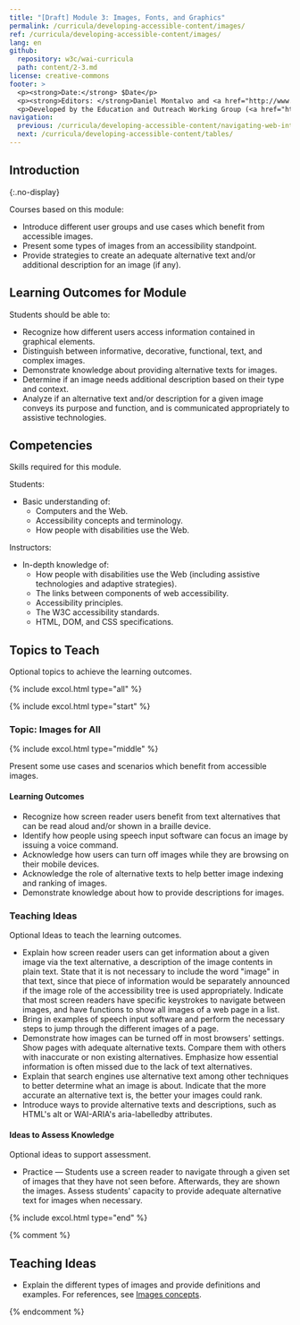 ```yaml
---
title: "[Draft] Module 3: Images, Fonts, and Graphics"
permalink: /curricula/developing-accessible-content/images/
ref: /curricula/developing-accessible-content/images/
lang: en
github:
  repository: w3c/wai-curricula
  path: content/2-3.md
license: creative-commons
footer: >
  <p><strong>Date:</strong> $Date</p>
  <p><strong>Editors: </strong>Daniel Montalvo and <a href="http://www.w3.org/People/shadi/">Shadi Abou-Zahra</a>. Contributors: <a href="https://www.w3.org/WAI/EO/EOWG-members">EOWG Participants</a>. </p>
  <p>Developed by the Education and Outreach Working Group (<a href="http://www.w3.org/WAI/EO/">EOWG</a>). Developed with support from the <a href="https://www.w3.org/WAI/about/projects/wai-guide/">WAI-Guide Project</a> funded by the European Commission (EC) under the Horizon 2020 program (Grant Agreement 822245).</p>
navigation:
  previous: /curricula/developing-accessible-content/navigating-web-interfaces/
  next: /curricula/developing-accessible-content/tables/
---
```


## Introduction
{:.no-display}

Courses based on this module:

* Introduce different user groups and use cases which benefit from accessible images.
* Present some types of images from an accessibility standpoint.
* Provide strategies to create an adequate alternative text and/or additional description for an image (if any).

## Learning Outcomes for Module

Students should be able to:

* Recognize how different users access information contained in graphical elements.
* Distinguish between informative, decorative, functional, text, and complex images.
* Demonstrate knowledge about providing alternative texts for images.
* Determine if an image needs additional description based on their type and context.
* Analyze if an alternative text and/or description for a given image conveys its purpose and function, and is communicated appropriately to assistive technologies.

## Competencies

Skills required for this module.

Students:

* Basic understanding of:
  * Computers and the Web.
  * Accessibility concepts and terminology.
  * How people with disabilities use the Web.

Instructors:

* In-depth knowledge of:
  * How people with disabilities use the Web (including assistive technologies and adaptive strategies).
  * The links between components of web accessibility.
  * Accessibility principles.  
  * The W3C accessibility standards.
  * HTML, DOM, and CSS specifications.

## Topics to Teach

Optional topics to achieve the learning outcomes.

{% include excol.html type="all" %}

{% include excol.html type="start" %}

### Topic: Images for All

{% include excol.html type="middle" %}

Present some use cases and scenarios which benefit from accessible images.

#### Learning Outcomes

* Recognize how screen reader users benefit from text alternatives that can be read aloud and/or shown in a braille device.
* Identify how people using speech input software can focus an image by issuing a voice command.
* Acknowledge how users can turn off images while they are browsing on their mobile devices.
* Acknowledge the role of alternative texts to help better image indexing and ranking of images.
* Demonstrate knowledge about how to provide descriptions for images.

### Teaching Ideas

Optional Ideas to teach the learning outcomes.

* Explain how screen reader users can get information about a given image via the text alternative, a description of the image contents in plain text. State that it is not necessary to include the word "image" in that text, since that piece of information would be separately announced if the image role of the accessibility tree is used appropriately. Indicate that most screen readers have specific keystrokes to navigate between images, and have functions to show all images of a web page in a list.
* Bring in examples of speech input software and perform the necessary steps to jump through the different images of a page.
* Demonstrate how images can be turned off in most browsers' settings. Show pages with adequate alternative texts. Compare them with others with inaccurate or non existing alternatives. Emphasize how essential information is often missed due to the lack of text alternatives.
* Explain that search engines use alternative text among other techniques to better determine what  an image is about. Indicate that the more accurate an alternative text is, the better your images could rank.
* Introduce ways to provide alternative texts and descriptions, such as HTML's alt or WAI-ARIA's aria-labelledby attributes. 

#### Ideas to Assess Knowledge

Optional ideas to support assessment.

* Practice &mdash; Students use a screen reader to navigate through a given set of images that they have not seen before. Afterwards, they are shown the images. Assess students' capacity to provide adequate alternative text for images when necessary.

{% include excol.html type="end" %}

{% comment %}

## Teaching Ideas

* Explain the different types of images and provide definitions and examples. For references, see [Images concepts](https://www.w3.org/WAI/tutorials/images/).

{% endcomment %}